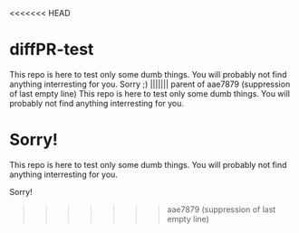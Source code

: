<<<<<<< HEAD
# diffPR-test
This repo is here to test only some dumb things. You will probably not find anything interresting for you. Sorry ;) 
||||||| parent of aae7879 (suppression of last empty line)
This repo is here to test only some dumb things. You will probably not find anything interresting for you. 

Sorry!
=======
This repo is here to test only some dumb things. You will probably not find anything interresting for you. 

Sorry!
>>>>>>> aae7879 (suppression of last empty line)
